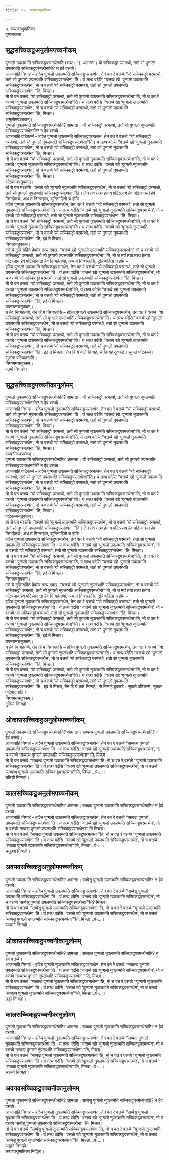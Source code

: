 ```yaml
---
title: ०५. कथावत्थुमातिका

---
```

५. कथावत्थुमातिका  
पुग्गलकथा  


## सुद्धसच्चिकट्ठअनुलोमपच्चनीकम्

पुग्गलो उपलब्भति सच्चिकट्ठपरमत्थेनाति (कथा॰ १), आमन्ता। यो सच्चिकट्ठो परमत्थो, ततो सो पुग्गलो उपलब्भति सच्चिकट्ठपरमत्थेनाति? न हेवं वत्तब्बे।  
आजानाहि निग्गहं – हञ्चि पुग्गलो उपलब्भति सच्चिकट्ठपरमत्थेन, तेन वत रे वत्तब्बे ‘‘यो सच्चिकट्ठो परमत्थो, ततो सो पुग्गलो उपलब्भति सच्चिकट्ठपरमत्थेना’’ति। यं तत्थ वदेसि ‘‘वत्तब्बे खो ‘पुग्गलो उपलब्भति सच्चिकट्ठपरमत्थेन’, नो च वत्तब्बे ‘यो सच्चिकट्ठो परमत्थो, ततो सो पुग्गलो उपलब्भति सच्चिकट्ठपरमत्थेना’’’ति, मिच्छा।  
नो चे पन वत्तब्बे ‘‘यो सच्चिकट्ठो परमत्थो, ततो सो पुग्गलो उपलब्भति सच्चिकट्ठपरमत्थेना’’ति, नो च वत रे वत्तब्बे ‘‘पुग्गलो उपलब्भति सच्चिकट्ठपरमत्थेना’’ति। यं तत्थ वदेसि ‘‘वत्तब्बे खो ‘पुग्गलो उपलब्भति सच्चिकट्ठपरमत्थेन’, नो च वत्तब्बे ‘यो सच्चिकट्ठो परमत्थो, ततो सो पुग्गलो उपलब्भति सच्चिकट्ठपरमत्थेना’’’ति, मिच्छा।  
अनुलोमपञ्चकम्।  
पुग्गलो नुपलब्भति सच्चिकट्ठपरमत्थेनाति? आमन्ता। यो सच्चिकट्ठो परमत्थो, ततो सो पुग्गलो नुपलब्भति सच्चिकट्ठपरमत्थेनाति? न हेवं वत्तब्बे।  
आजानाहि पटिकम्मं – हञ्चि पुग्गलो नुपलब्भति सच्चिकट्ठपरमत्थेन, तेन वत रे वत्तब्बे ‘‘यो सच्चिकट्ठो परमत्थो, ततो सो पुग्गलो नुपलब्भति सच्चिकट्ठपरमत्थेना’’ति। यं तत्थ वदेसि ‘‘वत्तब्बे खो ‘पुग्गलो नुपलब्भति सच्चिकट्ठपरमत्थेन’, नो च वत्तब्बे ‘यो सच्चिकट्ठो परमत्थो, ततो सो पुग्गलो नुपलब्भति सच्चिकट्ठपरमत्थेना’’’ति, मिच्छा।  
नो चे पन वत्तब्बे ‘‘यो सच्चिकट्ठो परमत्थो, ततो सो पुग्गलो नुपलब्भति सच्चिकट्ठपरमत्थेना’’ति, नो च वत रे वत्तब्बे ‘‘पुग्गलो नुपलब्भति सच्चिकट्ठपरमत्थेना’’ति। यं तत्थ वदेसि ‘‘वत्तब्बे खो ‘पुग्गलो नुपलब्भति सच्चिकट्ठपरमत्थेन’, नो च वत्तब्बे ‘यो सच्चिकट्ठो परमत्थो, ततो सो पुग्गलो नुपलब्भति सच्चिकट्ठपरमत्थेना’’’ति, मिच्छा।  
पटिकम्मचतुक्कम्।  
त्वं चे पन मञ्ञसि ‘‘वत्तब्बे खो ‘पुग्गलो नुपलब्भति सच्चिकट्ठपरमत्थेन’, नो च वत्तब्बे ‘यो सच्चिकट्ठो परमत्थो, ततो सो पुग्गलो नुपलब्भति सच्चिकट्ठपरमत्थेना’’’ति। तेन तव तत्थ हेताय पटिञ्ञाय हेवं पटिजानन्तं हेवं निग्गहेतब्बे, अथ तं निग्गण्हाम, सुनिग्गहितो च होसि –  
हञ्चि पुग्गलो नुपलब्भति सच्चिकट्ठपरमत्थेन, तेन वत रे वत्तब्बे ‘‘यो सच्चिकट्ठो परमत्थो, ततो सो पुग्गलो नुपलब्भति सच्चिकट्ठपरमत्थेना’’ति। यं तत्थ वदेसि ‘‘वत्तब्बे खो ‘पुग्गलो नुपलब्भति सच्चिकट्ठपरमत्थेन’, नो च वत्तब्बे ‘यो सच्चिकट्ठो परमत्थो, ततो सो पुग्गलो नुपलब्भति सच्चिकट्ठपरमत्थेना’’’ति, मिच्छा।  
नो चे पन वत्तब्बे ‘‘यो सच्चिकट्ठो परमत्थो, ततो सो पुग्गलो नुपलब्भति सच्चिकट्ठपरमत्थेना’’ति, नो च वत रे वत्तब्बे ‘‘पुग्गलो नुपलब्भति सच्चिकट्ठपरमत्थेना’’ति। यं तत्थ वदेसि ‘‘वत्तब्बे खो ‘पुग्गलो नुपलब्भति सच्चिकट्ठपरमत्थेन’, नो च वत्तब्बे ‘यो सच्चिकट्ठो परमत्थो, ततो सो पुग्गलो नुपलब्भति सच्चिकट्ठपरमत्थेना’’’ति, इदं ते मिच्छा।  
निग्गहचतुक्कम्।  
एसे चे दुन्निग्गहिते हेवमेवं तत्थ दक्ख, ‘‘वत्तब्बे खो ‘पुग्गलो उपलब्भति सच्चिकट्ठपरमत्थेन’, नो च वत्तब्बे ‘यो सच्चिकट्ठो परमत्थो, ततो सो पुग्गलो उपलब्भति सच्चिकट्ठपरमत्थेना’’’ति, नो च मयं तया तत्थ हेताय पटिञ्ञाय हेवं पटिजानन्ता हेवं निग्गहेतब्बा, अथ मं निग्गण्हासि, दुन्निग्गहिता च होम –  
हञ्चि पुग्गलो उपलब्भति सच्चिकट्ठपरमत्थेन, तेन वत रे वत्तब्बे ‘‘यो सच्चिकट्ठो परमत्थो, ततो सो पुग्गलो उपलब्भति सच्चिकट्ठपरमत्थेना’’ति। यं तत्थ वदेसि ‘‘वत्तब्बे खो ‘पुग्गलो उपलब्भति सच्चिकट्ठपरमत्थेन’, नो च वत्तब्बे ‘यो सच्चिकट्ठो परमत्थो, ततो सो पुग्गलो उपलब्भति सच्चिकट्ठपरमत्थेना’’’ति, मिच्छा।  
नो चे पन वत्तब्बे ‘‘यो सच्चिकट्ठो परमत्थो, ततो सो पुग्गलो उपलब्भति सच्चिकट्ठपरमत्थेना’’ति, नो च वत रे वत्तब्बे ‘‘पुग्गलो उपलब्भति सच्चिकट्ठपरमत्थेना’’ति, यं तत्थ वदेसि ‘‘वत्तब्बे खो ‘पुग्गलो उपलब्भति सच्चिकट्ठपरमत्थेन’, नो च वत्तब्बे ‘यो सच्चिकट्ठो परमत्थो, ततो सो पुग्गलो उपलब्भति सच्चिकट्ठपरमत्थेना’’’ति, इदं ते मिच्छा।  
उपनयनचतुक्कम्।  
न हेवं निग्गहेतब्बे, तेन हि यं निग्गण्हासि – हञ्चि पुग्गलो उपलब्भति सच्चिकट्ठपरमत्थेन, तेन वत रे वत्तब्बे ‘‘यो सच्चिकट्ठो परमत्थो, ततो सो पुग्गलो उपलब्भति सच्चिकट्ठपरमत्थेना’’ति। यं तत्थ वदेसि ‘‘वत्तब्बे खो ‘पुग्गलो उपलब्भति सच्चिकट्ठपरमत्थेन’, नो च वत्तब्बे ‘यो सच्चिकट्ठो परमत्थो, ततो सो पुग्गलो उपलब्भति सच्चिकट्ठपरमत्थेना’’’ति, मिच्छा।  
नो चे पन वत्तब्बे ‘‘यो सच्चिकट्ठो परमत्थो, ततो सो पुग्गलो उपलब्भति सच्चिकट्ठपरमत्थेना’’ति, नो च वत रे वत्तब्बे ‘‘पुग्गलो उपलब्भति सच्चिकट्ठपरमत्थेना’’ति। यं तत्थ वदेसि ‘‘वत्तब्बे खो ‘पुग्गलो उपलब्भति सच्चिकट्ठपरमत्थेन’, नो च वत्तब्बे ‘यो सच्चिकट्ठो परमत्थो, ततो सो पुग्गलो उपलब्भति सच्चिकट्ठपरमत्थेना’’’ति , इदं ते मिच्छा। तेन हि ये कते निग्गहे, से निग्गहे दुक्कटे। सुकते पटिकम्मे। सुकता पटिपादनाति।  
निग्गमनचतुक्कम्।  
पठमो निग्गहो।  


## सुद्धसच्चिकट्ठपच्चनीकानुलोमम्

पुग्गलो नुपलब्भति सच्चिकट्ठपरमत्थेनाति? आमन्ता। यो सच्चिकट्ठो परमत्थो, ततो सो पुग्गलो नुपलब्भति सच्चिकट्ठपरमत्थेनाति? न हेवं वत्तब्बे।  
आजानाहि निग्गहं – हञ्चि पुग्गलो नुपलब्भति सच्चिकट्ठपरमत्थेन, तेन वत रे वत्तब्बे ‘‘यो सच्चिकट्ठो परमत्थो, ततो सो पुग्गलो नुपलब्भति सच्चिकट्ठपरमत्थेना’’ति। यं तत्थ वदेसि ‘‘वत्तब्बे खो ‘पुग्गलो नुपलब्भति सच्चिकट्ठपरमत्थेन’, नो च वत्तब्बे ‘यो सच्चिकट्ठो परमत्थो, ततो सो पुग्गलो नुपलब्भति सच्चिकट्ठपरमत्थेना’’’ति, मिच्छा।  
नो चे पन वत्तब्बे ‘‘यो सच्चिकट्ठो परमत्थो, ततो सो पुग्गलो नुपलब्भति सच्चिकट्ठपरमत्थेना’’ति, नो च वत रे वत्तब्बे ‘‘पुग्गलो नुपलब्भति सच्चिकट्ठपरमत्थेना’’ति, यं तत्थ वदेसि ‘‘वत्तब्बे खो ‘पुग्गलो नुपलब्भति सच्चिकट्ठपरमत्थेन’, नो च वत्तब्बे ‘यो सच्चिकट्ठो परमत्थो, ततो सो पुग्गलो नुपलब्भति सच्चिकट्ठपरमत्थेना’’’ति, मिच्छा।  
पच्चनीकपञ्चकम्।  
पुग्गलो उपलब्भति सच्चिकट्ठपरमत्थेनाति? आमन्ता। यो सच्चिकट्ठो परमत्थो, ततो सो पुग्गलो उपलब्भति सच्चिकट्ठपरमत्थेनाति? न हेवं वत्तब्बे।  
आजानाहि पटिकम्मं – हञ्चि पुग्गलो उपलब्भति सच्चिकट्ठपरमत्थेन, तेन वत रे वत्तब्बे ‘‘यो सच्चिकट्ठो परमत्थो, ततो सो पुग्गलो उपलब्भति सच्चिकट्ठपरमत्थेना’’ति। यं तत्थ वदेसि ‘‘वत्तब्बे खो ‘पुग्गलो उपलब्भति सच्चिकट्ठपरमत्थेन’, नो च वत्तब्बे ‘यो सच्चिकट्ठो परमत्थो, ततो सो पुग्गलो उपलब्भति सच्चिकट्ठपरमत्थेना’’’ति, मिच्छा।  
नो चे पन वत्तब्बे ‘‘यो सच्चिकट्ठो परमत्थो, ततो सो पुग्गलो उपलब्भति सच्चिकट्ठपरमत्थेना’’ति, नो च वत रे वत्तब्बे ‘‘पुग्गलो उपलब्भति सच्चिकट्ठपरमत्थेना’’ति। यं तत्थ वदेसि ‘‘वत्तब्बे खो ‘पुग्गलो उपलब्भति सच्चिकट्ठपरमत्थेन’, नो च वत्तब्बे ‘यो सच्चिकट्ठो परमत्थो, ततो सो पुग्गलो उपलब्भति सच्चिकट्ठपरमत्थेना’’’ति, मिच्छा।  
पटिकम्मचतुक्कम्।  
त्वं चे पन मञ्ञसि ‘‘वत्तब्बे खो ‘पुग्गलो उपलब्भति सच्चिकट्ठपरमत्थेन’, नो च वत्तब्बे ‘यो सच्चिकट्ठो परमत्थो, ततो सो पुग्गलो उपलब्भति सच्चिकट्ठपरमत्थेना’’’ति। तेन तव तत्थ हेताय पटिञ्ञाय हेवं पटिजानन्तं हेवं निग्गहेतब्बे, अथ तं निग्गण्हाम, सुनिग्गहितो च होसि –  
हञ्चि पुग्गलो उपलब्भति सच्चिकट्ठपरमत्थेन, तेन वत रे वत्तब्बे ‘‘यो सच्चिकट्ठो परमत्थो, ततो सो पुग्गलो उपलब्भति सच्चिकट्ठपरमत्थेना’’ति। यं तत्थ वदेसि ‘‘वत्तब्बे खो ‘पुग्गलो उपलब्भति सच्चिकट्ठपरमत्थेन’, नो च वत्तब्बे ‘यो सच्चिकट्ठो परमत्थो, ततो सो पुग्गलो उपलब्भति सच्चिकट्ठपरमत्थेना’’’ति, मिच्छा।  
नो चे पन वत्तब्बे ‘‘यो सच्चिकट्ठो परमत्थो, ततो सो पुग्गलो उपलब्भति सच्चिकट्ठपरमत्थेना’’ति, नो च वत रे वत्तब्बे ‘‘पुग्गलो उपलब्भति सच्चिकट्ठपरमत्थेना’’ति, यं तत्थ वदेसि ‘‘वत्तब्बे खो ‘पुग्गलो उपलब्भति सच्चिकट्ठपरमत्थेन’, नो च वत्तब्बे ‘यो सच्चिकट्ठो परमत्थो, ततो सो पुग्गलो उपलब्भति सच्चिकट्ठपरमत्थेना’’’ति, इदं ते मिच्छा।  
निग्गहचतुक्कम्।  
एसे चे दुन्निग्गहिते हेवमेवं तत्थ दक्ख, ‘‘वत्तब्बे खो ‘पुग्गलो नुपलब्भति सच्चिकट्ठपरमत्थेन’, नो च वत्तब्बे ‘यो सच्चिकट्ठो परमत्थो, ततो सो पुग्गलो नुपलब्भति सच्चिकट्ठपरमत्थेना’’’ति, नो च मयं तया तत्थ हेताय पटिञ्ञाय हेवं पटिजानन्ता हेवं निग्गहेतब्बा, अथ मं निग्गण्हासि, दुन्निग्गहिता च होम –  
हञ्चि पुग्गलो नुपलब्भति सच्चिकट्ठपरमत्थेन, तेन वत रे वत्तब्बे ‘‘यो सच्चिकट्ठो परमत्थो, ततो सो पुग्गलो नुपलब्भति सच्चिकट्ठपरमत्थेना’’ति। यं तत्थ वदेसि ‘‘वत्तब्बे खो ‘पुग्गलो नुपलब्भति सच्चिकट्ठपरमत्थेन’, नो च वत्तब्बे ‘यो सच्चिकट्ठो परमत्थो, ततो सो पुग्गलो नुपलब्भति सच्चिकट्ठपरमत्थेना’’’ति, मिच्छा।  
नो चे पन वत्तब्बे ‘‘यो सच्चिकट्ठो परमत्थो, ततो सो पुग्गलो नुपलब्भति सच्चिकट्ठपरमत्थेना’’ति, नो च वत रे वत्तब्बे ‘‘पुग्गलो नुपलब्भति सच्चिकट्ठपरमत्थेना’’ति। यं तत्थ वदेसि ‘‘वत्तब्बे खो ‘पुग्गलो नुपलब्भति सच्चिकट्ठपरमत्थेन’, नो च वत्तब्बे ‘यो सच्चिकट्ठो परमत्थो, ततो सो पुग्गलो नुपलब्भति सच्चिकट्ठपरमत्थेना’’’ति, इदं ते मिच्छा।  
उपनयनचतुक्कम्।  
न हेवं निग्गहेतब्बे, तेन हि यं निग्गण्हासि – हञ्चि पुग्गलो नुपलब्भति सच्चिकट्ठपरमत्थेन, तेन वत रे वत्तब्बे ‘‘यो सच्चिकट्ठो परमत्थो, ततो सो पुग्गलो नुपलब्भति सच्चिकट्ठपरमत्थेना’’ति। यं तत्थ वदेसि ‘‘वत्तब्बे खो ‘पुग्गलो नुपलब्भति सच्चिकट्ठपरमत्थेन’, नो च वत्तब्बे ‘यो सच्चिकट्ठो परमत्थो, ततो सो पुग्गलो नुपलब्भति सच्चिकट्ठपरमत्थेना’’’ति, मिच्छा।  
नो चे पन वत्तब्बे ‘‘यो सच्चिकट्ठो परमत्थो, ततो सो पुग्गलो नुपलब्भति सच्चिकट्ठपरमत्थेना’’ति, नो च वत रे वत्तब्बे ‘‘पुग्गलो नुपलब्भति सच्चिकट्ठपरमत्थेना’’ति। यं तत्थ वदेसि ‘‘वत्तब्बे खो ‘पुग्गलो नुपलब्भति सच्चिकट्ठपरमत्थेन’, नो च वत्तब्बे ‘यो सच्चिकट्ठो परमत्थो, ततो सो पुग्गलो नुपलब्भति सच्चिकट्ठपरमत्थेना’’’ति , इदं ते मिच्छा, तेन हि ये कते निग्गहे , से निग्गहे दुक्कटे। सुकते पटिकम्मे, सुकता पटिपादनाति।  
निग्गमनचतुक्कम्।  
दुतियो निग्गहो।  


## ओकाससच्चिकट्ठअनुलोमपच्चनीकम्

पुग्गलो उपलब्भति सच्चिकट्ठपरमत्थेनाति? आमन्ता। सब्बत्थ पुग्गलो उपलब्भति सच्चिकट्ठपरमत्थेनाति? न हेवं वत्तब्बे।  
आजानाहि निग्गहं – हञ्चि पुग्गलो उपलब्भति सच्चिकट्ठपरमत्थेन, तेन वत रे वत्तब्बे ‘‘सब्बत्थ पुग्गलो उपलब्भति सच्चिकट्ठपरमत्थेना’’ति। यं तत्थ वदेसि ‘‘वत्तब्बे खो ‘पुग्गलो उपलब्भति सच्चिकट्ठपरमत्थेन’, नो च वत्तब्बे ‘सब्बत्थ पुग्गलो उपलब्भति सच्चिकट्ठपरमत्थेना’’’ति, मिच्छा।  
नो चे पन वत्तब्बे ‘‘सब्बत्थ पुग्गलो उपलब्भति सच्चिकट्ठपरमत्थेना’’ति, नो च वत रे वत्तब्बे ‘‘पुग्गलो उपलब्भति सच्चिकट्ठपरमत्थेना’’ति। यं तत्थ वदेसि ‘‘वत्तब्बे खो ‘पुग्गलो उपलब्भति सच्चिकट्ठपरमत्थेन’, नो च वत्तब्बे ‘सब्बत्थ पुग्गलो उपलब्भति सच्चिकट्ठपरमत्थेना’’’ति, मिच्छा…पे॰…।  
ततियो निग्गहो।  


## कालसच्चिकट्ठअनुलोमपच्चनीकम्

पुग्गलो उपलब्भति सच्चिकट्ठपरमत्थेनाति? आमन्ता। सब्बदा पुग्गलो उपलब्भति सच्चिकट्ठपरमत्थेनाति? न हेवं वत्तब्बे।  
आजानाहि निग्गहं – हञ्चि पुग्गलो उपलब्भति सच्चिकट्ठपरमत्थेन, तेन वत रे वत्तब्बे ‘‘सब्बदा पुग्गलो उपलब्भति सच्चिकट्ठपरमत्थेना’’ति। यं तत्थ वदेसि ‘‘वत्तब्बे खो ‘पुग्गलो उपलब्भति सच्चिकट्ठपरमत्थेन’, नो च वत्तब्बे ‘सब्बदा पुग्गलो उपलब्भति सच्चिकट्ठपरमत्थेना’’’ति मिच्छा।  
नो चे पन वत्तब्बे ‘‘सब्बदा पुग्गलो उपलब्भति सच्चिकट्ठपरमत्थेना’’ति, नो च वत रे वत्तब्बे ‘‘पुग्गलो उपलब्भति सच्चिकट्ठपरमत्थेना’’ति। यं तत्थ वदेसि ‘‘वत्तब्बे खो ‘पुग्गलो उपलब्भति सच्चिकट्ठपरमत्थेन’, नो च वत्तब्बे ‘सब्बदा पुग्गलो उपलब्भति सच्चिकट्ठपरमत्थेना’’’ति, मिच्छा…पे॰…।  
चतुत्थो निग्गहो।  


## अवयवसच्चिकट्ठअनुलोमपच्चनीकम्

पुग्गलो उपलब्भति सच्चिकट्ठपरमत्थेनाति? आमन्ता। सब्बेसु पुग्गलो उपलब्भति सच्चिकट्ठपरमत्थेनाति? न हेवं वत्तब्बे।  
आजानाहि निग्गहं – हञ्चि पुग्गलो उपलब्भति सच्चिकट्ठपरमत्थेन, तेन वत रे वत्तब्बे ‘‘सब्बेसु पुग्गलो उपलब्भति सच्चिकट्ठपरमत्थेना’’ति। यं तत्थ वदेसि ‘‘वत्तब्बे खो ‘पुग्गलो उपलब्भति सच्चिकट्ठपरमत्थेन’, नो च वत्तब्बे ‘सब्बेसु पुग्गलो उपलब्भति सच्चिकट्ठपरमत्थेना’’’ति? मिच्छा।  
नो चे पन वत्तब्बे ‘‘सब्बेसु पुग्गलो उपलब्भति सच्चिकट्ठपरमत्थेना’’ति, नो च वत रे वत्तब्बे ‘‘पुग्गलो उपलब्भति सच्चिकट्ठपरमत्थेना’’ति। यं तत्थ वदेसि ‘‘वत्तब्बे खो ‘पुग्गलो उपलब्भति सच्चिकट्ठपरमत्थेन’, नो च वत्तब्बे ‘सब्बेसु पुग्गलो उपलब्भति सच्चिकट्ठपरमत्थेना’’’ति, मिच्छा…पे॰…।  
पञ्चमो निग्गहो।  


## ओकाससच्चिकट्ठपच्चनीकानुलोमम्

पुग्गलो नुपलब्भति सच्चिकट्ठपरमत्थेनाति? आमन्ता। सब्बत्थ पुग्गलो नुपलब्भति सच्चिकट्ठपरमत्थेनाति? न हेवं वत्तब्बे।  
आजानाहि निग्गहं – हञ्चि पुग्गलो नुपलब्भति सच्चिकट्ठपरमत्थेन, तेन वत रे वत्तब्बे ‘‘सब्बत्थ पुग्गलो नुपलब्भति सच्चिकट्ठपरमत्थेना’’ति। यं तत्थ वदेसि ‘‘वत्तब्बे खो ‘पुग्गलो नुपलब्भति सच्चिकट्ठपरमत्थेन’, नो च वत्तब्बे ‘सब्बत्थ पुग्गलो नुपलब्भति सच्चिकट्ठपरमत्थेना’’’ति, मिच्छा।  
नो चे पन वत्तब्बे ‘‘सब्बत्थ पुग्गलो नुपलब्भति सच्चिकट्ठपरमत्थेना’’ति, नो च वत रे वत्तब्बे ‘‘पुग्गलो नुपलब्भति सच्चिकट्ठपरमत्थेना’’ति। यं तत्थ वदेसि ‘‘वत्तब्बे खो ‘पुग्गलो नुपलब्भति सच्चिकट्ठपरमत्थेन’, नो च वत्तब्बे ‘सब्बत्थ पुग्गलो नुपलब्भति सच्चिकट्ठपरमत्थेना’’’ति, मिच्छा…पे॰…।  
छट्ठो निग्गहो।  


## कालसच्चिकट्ठपच्चनीकानुलोमम्

पुग्गलो नुपलब्भति सच्चिकट्ठपरमत्थेनाति? आमन्ता। सब्बदा पुग्गलो नुपलब्भति सच्चिकट्ठपरमत्थेनाति? न हेवं वत्तब्बे।  
आजानाहि निग्गहं – हञ्चि पुग्गलो नुपलब्भति सच्चिकट्ठपरमत्थेन, तेन वत रे वत्तब्बे ‘‘सब्बदा पुग्गलो नुपलब्भति सच्चिकट्ठपरमत्थेना’’ति। यं तत्थ वदेसि ‘‘वत्तब्बे खो ‘पुग्गलो नुपलब्भति सच्चिकट्ठपरमत्थेन’, नो च वत्तब्बे ‘सब्बदा पुग्गलो नुपलब्भति सच्चिकट्ठपरमत्थेना’’’ति, मिच्छा।  
नो चे पन वत्तब्बे ‘‘सब्बदा पुग्गलो नुपलब्भति सच्चिकट्ठपरमत्थेना’’ति, नो च वत रे वत्तब्बे ‘‘पुग्गलो नुपलब्भति सच्चिकट्ठपरमत्थेना’’ति। यं तत्थ वदेसि ‘‘वत्तब्बे खो ‘पुग्गलो नुपलब्भति सच्चिकट्ठपरमत्थेन’, नो च वत्तब्बे ‘सब्बदा पुग्गलो नुपलब्भति सच्चिकट्ठपरमत्थेना’’’ति, मिच्छा…पे॰…।  
सत्तमो निग्गहो।  


## अवयवसच्चिकट्ठपच्चनीकानुलोमम्

पुग्गलो नुपलब्भति सच्चिकट्ठपरमत्थेनाति? आमन्ता। सब्बेसु पुग्गलो नुपलब्भति सच्चिकट्ठपरमत्थेनाति? न हेवं वत्तब्बे।  
आजानाहि निग्गहं – हञ्चि पुग्गलो नुपलब्भति सच्चिकट्ठपरमत्थेन, तेन वत रे वत्तब्बे ‘‘सब्बेसु पुग्गलो नुपलब्भति सच्चिकट्ठपरमत्थेना’’ति। यं तत्थ वदेसि ‘‘वत्तब्बे खो ‘पुग्गलो नुपलब्भति सच्चिकट्ठपरमत्थेन’, नो च वत्तब्बे ‘सब्बेसु पुग्गलो नुपलब्भति सच्चिकट्ठपरमत्थेना’’’ति, मिच्छा।  
नो चे पन वत्तब्बे ‘‘सब्बेसु पुग्गलो नुपलब्भति सच्चिकट्ठपरमत्थेना’’ति, नो च वत रे वत्तब्बे ‘‘पुग्गलो नुपलब्भति सच्चिकट्ठपरमत्थेना’’ति। यं तत्थ वदेसि ‘‘वत्तब्बे खो ‘पुग्गलो नुपलब्भति सच्चिकट्ठपरमत्थेन’, नो च वत्तब्बे ‘सब्बेसु पुग्गलो नुपलब्भति सच्चिकट्ठपरमत्थेना’’’ति, मिच्छा…पे॰…।  
अट्ठमो निग्गहो।  
कथावत्थुमातिका निट्ठिता।  